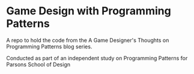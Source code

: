 # Game Design with Programming Patterns
A repo to hold the code from the A Game Designer's Thoughts on Programming Patterns blog series.

Conducted as part of an independent study on Programming Patterns for Parsons School of Design
